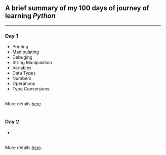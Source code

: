 ## A brief summary of my 100 days of journey of learning _Python_  

***  

### Day 1  
- Printing  
- Manipulating  
- Debuging  
- String Manipulation  
- Variables  
- Data Types  
- Numbers  
- Operations  
- Type Conversions

&nbsp;  
More details [here](Day1/Day1.md).  

#  

### Day 2  

-   

&nbsp;  
More details [here](Day2/Day2.md).  

#  

